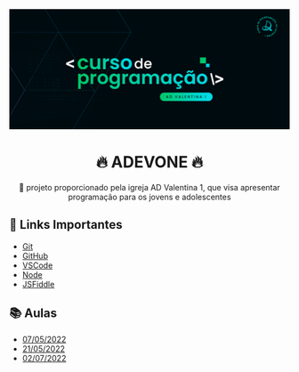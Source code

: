 <img alt="ADValentina1" title="#ADValentina1" src="./assets/banner.png" />
<h1 align="center">
    🔥 ADEVONE 🔥
</h1>
<p align="center">🚀 projeto proporcionado pela igreja AD Valentina 1, que visa apresentar programação para os jovens e adolescentes</p>

## 🔗 Links Importantes

- [Git](https://git-scm.com/downloads)
- [GitHub](https://github.com/)
- [VSCode](https://code.visualstudio.com/)
- [Node](https://nodejs.org/pt-br/download/)
- [JSFiddle](https://jsfiddle.net/)

## 📚 Aulas

- [07/05/2022](./07-05-2022/README.md)
- [21/05/2022](./21-05-2022/README.md)
- [02/07/2022](./02-07-2022/README.md)
